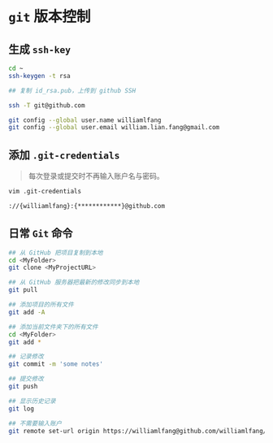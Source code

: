 # `git` 版本控制

## 生成 `ssh-key`

```bash
cd ~
ssh-keygen -t rsa

## 复制 id_rsa.pub，上传到 github SSH

ssh -T git@github.com

git config --global user.name williamlfang
git config --global user.email william.lian.fang@gmail.com 
```

## 添加 `.git-credentials`

> 每次登录或提交时不再输入账户名与密码。

```bash
vim .git-credentials

://{williamlfang}:{************}@github.com
```

## 日常 `Git` 命令

```bash
## 从 GitHub 把项目复制到本地
cd <MyFolder>
git clone <MyProjectURL>

## 从 GitHub 服务器把最新的修改同步到本地
git pull

## 添加项目的所有文件
git add -A

## 添加当前文件夹下的所有文件
cd <MyFolder>
git add *

## 记录修改
git commit -m 'some notes'

## 提交修改
git push

## 显示历史记录
git log

## 不需要输入账户
git remote set-url origin https://williamlfang@github.com/williamlfang/myLinux.git



```

